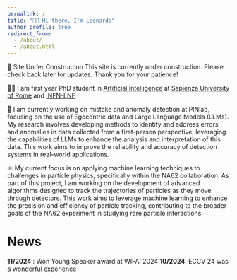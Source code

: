 ```yaml
---
permalink: /
title: "👋🏻 Hi there, I'm Leonardo"
author_profile: true
redirect_from: 
  - /about/
  - /about.html
---
```


🚧 Site Under Construction
This site is currently under construction. Please check back later for updates. Thank you for your patience!

👨‍💻 I am first year PhD student in [Artificial Intelligence](https://phd.uniroma1.it/web/ARTIFICIAL-INTELLIGENCE_nD3764_EN.aspx) at [Sapienza University of Rome](https://www.uniroma1.it/en/pagina-strutturale/home) and [INFN-LNF](https://w3.lnf.infn.it/?lang=en)

🛑 I am currently working on mistake and anomaly detection at PINlab, focusing on the use of Egocentric data and Large Language Models (LLMs). My research involves developing methods to identify and address errors and anomalies in data collected from a first-person perspective, leveraging the capabilities of LLMs to enhance the analysis and interpretation of this data. This work aims to improve the reliability and accuracy of detection systems in real-world applications.

⚛️ My current focus is on applying machine learning techniques to challenges in particle physics, specifically within the NA62 collaboration. As part of this project, I am working on the development of advanced algorithms designed to track the trajectories of particles as they move through detectors. This work aims to leverage machine learning to enhance the precision and efficiency of particle tracking, contributing to the broader goals of the NA62 experiment in studying rare particle interactions.


# News

**11/2024** : Won Young Speaker award at WIFAI 2024
**10/2024**: ECCV 24 was a wonderful experience


